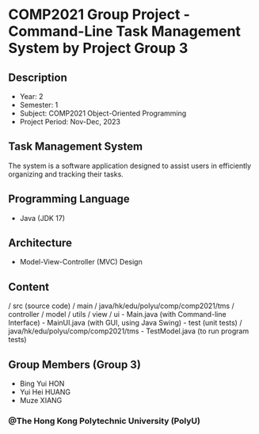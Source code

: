 # COMP2021 Group Project - Command-Line Task Management System by Project Group 3

## Description 
- Year: 2
- Semester: 1
- Subject: COMP2021 Object-Oriented Programming
- Project Period: Nov-Dec, 2023

## Task Management System 
The system is a software application designed to assist users in efficiently organizing and tracking their tasks.

## Programming Language 
- Java (JDK 17)

## Architecture 
- Model-View-Controller (MVC) Design

## Content
/ src (source code)
    / main 
        / java/hk/edu/polyu/comp/comp2021/tms
            / controller 
            / model 
            / utils
            / view 
                / ui
                - Main.java (with Command-line Interface)
                - MainUI.java (with GUI, using Java Swing)
    - test (unit tests)
        / java/hk/edu/polyu/comp/comp2021/tms
        - TestModel.java (to run program tests)

## Group Members (Group 3)
- Bing Yui HON 
- Yui Hei HUANG 
- Muze XIANG 

### @The Hong Kong Polytechnic University (PolyU)
